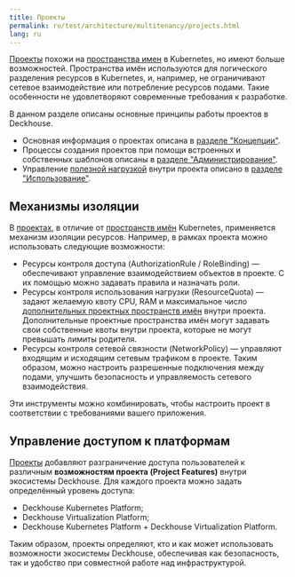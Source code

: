 ```yaml
---
title: Проекты
permalink: ru/test/architecture/multitenancy/projects.html
lang: ru
---
```


[Проекты](../../concepts/glossary.html#проект) похожи на [пространства имен](../../concepts/glossary.html#пространство-имён) в Kubernetes, но имеют больше возможностей. Пространства имён используются для логического разделения ресурсов в Kubernetes, и, например, не ограничивают сетевое взаимодействие или потребление ресурсов подами. Такие особенности не удовлетворяют современные требования к разработке.

В данном разделе описаны основные принципы работы проектов в Deckhouse.

- Основная информация о проектах описана в [разделе "Концепции"](../../concepts/multitenancy/projects.html).
- Процессы создания проектов при помощи встроенных и собственных шаблонов описаны в [разделе "Администрирование"](../../admin/multitenancy/projects.html).
- Управление [полезной нагрузкой](../glossary.html#полезная-нагрузка) внутри проекта описано в [разделе "Использование"](../../user/multitenancy/projects.html).

## Механизмы изоляции

В [проектах](../../concepts/glossary.html#проект), в отличие от [пространств имён](../../concepts/glossary.html#пространство-имён) Kubernetes, применяется механизм изоляции ресурсов. Например, в рамках проекта можно использовать следующие возможности:

- Ресурсы контроля доступа (AuthorizationRule / RoleBinding) — обеспечивают управление взаимодействием объектов в проекте. С их помощью можно задавать правила и назначать роли.
- Ресурсы контроля использования нагрузки (ResourceQuota) — задают желаемую квоту CPU, RAM и максимальное число [дополнительных проектных пространств имён](../glossary.html#дополнительное-проектное-пространство-имён) внутри проекта. Дополнительные проектные пространства имён могут задавать свои собственные квоты внутри проекта, которые не могут превышать лимиты родителя.
- Ресурсы контроля сетевой связности (NetworkPolicy) — управляют входящим и исходящим сетевым трафиком в проекте. Таким образом, можно настроить разрешенные подключения между подами, улучшить безопасность и управляемость сетевого взаимодействия.

Эти инструменты можно комбинировать, чтобы настроить проект в соответствии с требованиями вашего приложения.

## Управление доступом к платформам

[Проекты](../../concepts/glossary.html#проект) добавляют разграничение доступа пользователей к различным **возможностям проекта (Project Features)** внутри экосистемы Deckhouse. Для каждого проекта можно задать определённый уровень доступа:

- Deckhouse Kubernetes Platform;
- Deckhouse Virtualization Platform;
- Deckhouse Kubernetes Platform + Deckhouse Virtualization Platform.

Таким образом, проекты определяют, кто и как может использовать возможности экосистемы Deckhouse, обеспечивая как безопасность, так и удобство при совместной работе над инфраструктурой.

